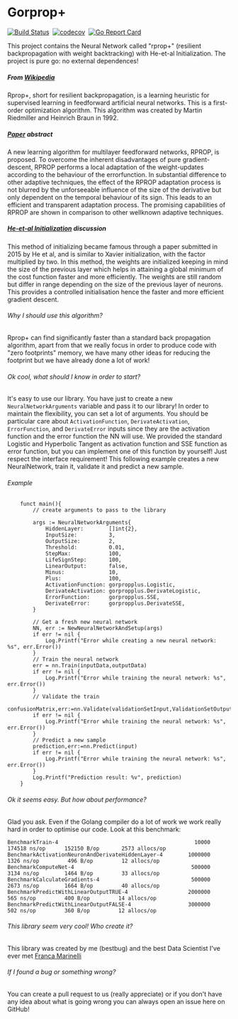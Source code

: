 # Gorprop+

[![Build Status](https://travis-ci.com/bestbug456/gorpropplus.svg?branch=master)](https://travis-ci.org/bestbu456/gorpropplus)&nbsp;
[![codecov](https://codecov.io/gh/bestbug456/gorpropplus/branch/master/graph/badge.svg)](https://codecov.io/gh/bestbug456/gorpropplus)&nbsp;
[![Go Report Card](https://goreportcard.com/badge/github.com/bestbug456/gorpropplus)](https://goreportcard.com/report/github.com/bestbug456/gorpropplus)&nbsp;

This project contains the Neural Network called "rprop+" (resilient backpropagation with weight backtracking) with He-et-al Initialization. The project is pure go: no external dependences!

##### From [Wikipedia](https://en.wikipedia.org/wiki/Rprop "Wikipedia")
Rprop+, short for resilient backpropagation, is a learning heuristic for supervised learning in feedforward artificial neural networks. This is a first-order optimization algorithm. This algorithm was created by Martin Riedmiller and Heinrich Braun in 1992.

##### [Paper](http://citeseerx.ist.psu.edu/viewdoc/summary?doi=10.1.1.21.1417 "Paper") abstract
A new learning algorithm for multilayer feedforward networks, RPROP, is proposed. To overcome the inherent disadvantages of pure gradient-descent, RPROP performs a local adaptation of the weight-updates according to the behaviour of the errorfunction. In substantial difference to other adaptive techniques, the effect of the RPROP adaptation process is not blurred by the unforseeable influence of the size of the derivative but only dependent on the temporal behaviour of its sign. This leads to an efficient and transparent adaptation process. The promising capabilities of RPROP are shown in comparison to other wellknown adaptive techniques.

##### [He-et-al Initialization](https://towardsdatascience.com/random-initialization-for-neural-networks-a-thing-of-the-past-bfcdd806bf9e "He-et-al Initialization") discussion
This method of initializing became famous through a paper submitted in 2015 by He et al, and is similar to Xavier initialization, with the factor multiplied by two. In this method, the weights are initialized keeping in mind the size of the previous layer which helps in attaining a global minimum of the cost function faster and more efficiently. The weights are still random but differ in range depending on the size of the previous layer of neurons. This provides a controlled initialisation hence the faster and more efficient gradient descent.



###### Why I should use this algorithm?
Rprop+ can find significantly faster than a standard back propagation algorithm, apart from that we really focus in order to produce code with "zero footprints" memory, we have many other ideas for reducing the footprint but we have already done a lot of work!

###### Ok cool, what should I know in order to start?
It's easy to use our library. You have just to create a new `NeuralNetworkArguments` variable and pass it to our library! In order to maintain the flexibility, you can set a lot of arguments. You should be particular care about `ActivationFunction`, `DerivateActivation`, `ErrorFunction`, and `DerivateError` inputs since they are the activation function and the error function the NN will use. We provided the standard Logistic and Hyperbolic Tangent as activation function and SSE function as error function, but you can implement one of this function by yourself! Just respect the interface requirement! This following example creates a new NeuralNetwork, train it, validate it and predict a new sample.


###### Example
```
    funct main(){
        // create arguments to pass to the library
    
        args := NeuralNetworkArguments{
            HiddenLayer:        []int{2},
            InputSize:          3,
            OutputSize:         2,
            Threshold:          0.01,
            StepMax:            100,
            LifeSignStep:       100,
            LinearOutput:       false,
            Minus:              10,
            Plus:               100,
            ActivationFunction: gorpropplus.Logistic,
            DerivateActivation: gorpropplus.DerivateLogistic,
            ErrorFunction:      gorpropplus.SSE,
            DerivateError:      gorpropplus.DerivateSSE,
        }
    
        // Get a fresh new neural network
        NN, err := NewNeuralNetworkAndSetup(args)
        if err != nil {
            Log.Printf("Error while creating a new neural network: %s", err.Error())
        }
        // Train the neural network
        err = nn.Train(inputData,outputData)
        if err != nil {
            Log.Printf("Error while training the neural network: %s", err.Error())
        }
        // Validate the train
        confusionMatrix,err:=nn.Validate(validationSetInput,ValidationSetOutput)
        if err != nil {
            Log.Printf("Error while training the neural network: %s", err.Error())
        }
        // Predict a new sample
        prediction,err:=nn.Predict(input)
        if err != nil {
            Log.Printf("Error while training the neural network: %s", err.Error())
        }
        Log.Printf("Prediction result: %v", prediction)
    }
```
    
###### Ok it seems easy. But how about performance?
Glad you ask. Even if the Golang compiler do a lot of work we work really hard in order to optimise our code. Look at this benchmark:

```
BenchmarkTrain-4                                           10000        174518 ns/op      152150 B/op       2573 allocs/op
BenchmarkActivationNeuronAndDerivateHiddenLayer-4        1000000          1326 ns/op         496 B/op         12 allocs/op
BenchmarkComputeNet-4                                     500000          3134 ns/op        1464 B/op         33 allocs/op
BenchmarkCalculateGradients-4                             500000          2673 ns/op        1664 B/op         40 allocs/op
BenchmarkPredictWithLinearOutputTRUE-4                   2000000           565 ns/op         400 B/op         14 allocs/op
BenchmarkPredictWithLinearOutputFALSE-4                  3000000           502 ns/op         360 B/op         12 allocs/op
```

###### This library seem very cool! Who create it?
This library was created by me (bestbug) and the best Data Scientist I've ever met [Franca Marinelli](https://www.linkedin.com/in/franca-marinelli-30b086126/ "Franca Marinelli")

###### If I found a bug or something wrong?
You can create a pull request to us (really appreciate) or if you don't have any idea about what is going wrong you can always open an issue here on GitHub!
